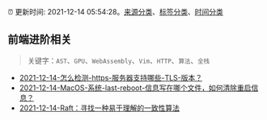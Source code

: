 :alarm_clock: 更新时间: 2021-12-14 05:54:28。[来源分类](../README.md)、[标签分类](../TAGS.md)、[时间分类](../TIMELINE.md)

## 前端进阶相关


> 关键字：`AST`、`GPU`、`WebAssembly`、`Vim`、`HTTP`、`算法`、`全栈`



- [2021-12-14-怎么检测-https-服务器支持哪些-TLS-版本？](https://www.v2ex.com/t/822088) 
- [2021-12-14-MacOS-系统-last-reboot-信息写在哪个文件，如何清除重启信息？](https://www.v2ex.com/t/822075) 
- [2021-12-14-Raft：寻找一种易于理解的一致性算法](https://toutiao.io/k/79oehr1) 